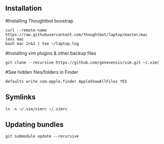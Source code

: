 Installation
------------
#Installing Thoughtbot boostrap
```
curl --remote-name https://raw.githubusercontent.com/thoughtbot/laptop/master/mac
less mac
bash mac 2>&1 | tee ~/laptop.log
```

#Installing vim plugins & other backup files
```
git clone --recursive https://github.com/genevensis/vim.git ~/.vim/
```

#See hidden files/folders in Finder
```
defaults write com.apple.finder AppleShowAllFiles YES
```

Symlinks
--------
```
ln -s ~/.vim/vimrc ~/.vimrc
```

Updating bundles
----------------
```
git submodule update --recursive
```
